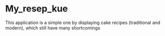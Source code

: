 # My_resep_kue
This application is a simple one by displaying cake recipes (traditional and modern), which still have many shortcomings 
